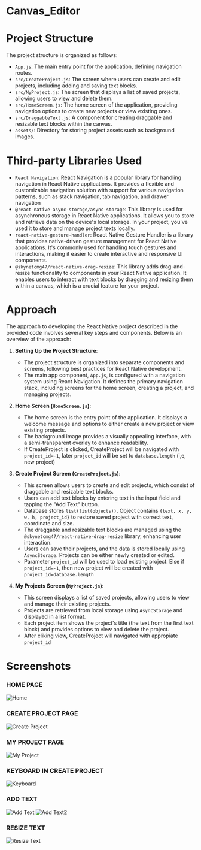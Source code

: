 # Canvas_Editor

# Project Structure

The project structure is organized as follows:

- `App.js`: The main entry point for the application, defining navigation routes.
- `src/CreateProject.js`: The screen where users can create and edit projects, including adding and saving text blocks.
- `src/MyProject.js`: The screen that displays a list of saved projects, allowing users to view and delete them.
- `src/HomeScreen.js`: The home screen of the application, providing navigation options to create new projects or view existing ones.
- `src/DraggableText.js`: A component for creating draggable and resizable text blocks within the canvas.
- `assets/`: Directory for storing project assets such as background images.

# Third-party Libraries Used

- `React Navigation`: React Navigation is a popular library for handling navigation in React Native applications. It provides a flexible and customizable navigation solution with support for various navigation patterns, such as stack navigation, tab navigation, and drawer navigation
- `@react-native-async-storage/async-storage`: This library is used for asynchronous storage in React Native applications. It allows you to store and retrieve data on the device's local storage. In your project, you've used it to store and manage project texts locally.
- `react-native-gesture-handler`: React Native Gesture Handler is a library that provides native-driven gesture management for React Native applications. It's commonly used for handling touch gestures and interactions, making it easier to create interactive and responsive UI components.
- `@skynetcmg47/react-native-drag-resize`: This library adds drag-and-resize functionality to components in your React Native application. It enables users to interact with text blocks by dragging and resizing them within a canvas, which is a crucial feature for your project.

# Approach

The approach to developing the React Native project described in the provided code involves several key steps and components. Below is an overview of the approach:

1. **Setting Up the Project Structure**:

   - The project structure is organized into separate components and screens, following best practices for React Native development.
   - The main app component, `App.js`, is configured with a navigation system using React Navigation. It defines the primary navigation stack, including screens for the home screen, creating a project, and managing projects.

2. **Home Screen (`HomeScreen.js`)**:

   - The home screen is the entry point of the application. It displays a welcome message and options to either create a new project or view existing projects.
   - The background image provides a visually appealing interface, with a semi-transparent overlay to enhance readability.
   - If CreateProject is clicked, CreateProject will be navigated with `project_id=-1`, later `project_id` will be set to `database.length` (i,e, new project)

3. **Create Project Screen (`CreateProject.js`)**:

   - This screen allows users to create and edit projects, which consist of draggable and resizable text blocks.
   - Users can add text blocks by entering text in the input field and tapping the "Add Text" button.
   - Database stores `list(list(objects))`. Object contains `{text, x, y, w, h, project_id}` to restore saved project with correct text, coordinate and size.
   - The draggable and resizable text blocks are managed using the `@skynetcmg47/react-native-drag-resize` library, enhancing user interaction.
   - Users can save their projects, and the data is stored locally using `AsyncStorage`. Projects can be either newly created or edited.
   - Parameter `project_id` will be used to load existing project. Else if `project_id=-1`, then new project will be created with `project_id=database.length`

4. **My Projects Screen (`MyProject.js`)**:
   - This screen displays a list of saved projects, allowing users to view and manage their existing projects.
   - Projects are retrieved from local storage using `AsyncStorage` and displayed in a list format.
   - Each project item shows the project's title (the text from the first text block) and provides options to view and delete the project.
   - After cliking view, CreateProject will navigated with appropiate `project_id`

# Screenshots

### HOME PAGE

![Home](./screenshots/home.png)

### CREATE PROJECT PAGE

![Create Project](./screenshots/createproject.png)

### MY PROJECT PAGE

![My Project](./screenshots/myproject.png)

### KEYBOARD IN CREATE PROJECT

![Keyboard](./screenshots/keyboard.png)

### ADD TEXT

![Add Text](./screenshots/addtext.png)
![Add Text2](./screenshots/addtext2.png)

### RESIZE TEXT

![Resize Text](./screenshots/resize.png)
